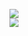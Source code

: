 [![](https://img.shields.io/badge/Made%20With-Github%20Spray-lightgrey.svg?style=for-the-badge&logo=github)](https://github.com/Annihil/github-spray#29077)  
[![](https://i.imgur.com/2DrTn0Z.gif)](https://github.com/Annihil/github-spray)
